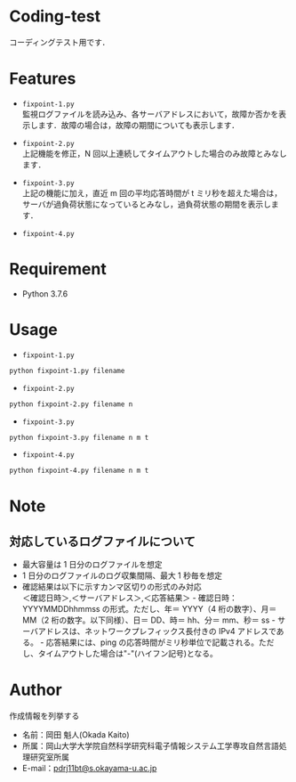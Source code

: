 # Coding-test

コーディングテスト用です．

# Features

- `fixpoint-1.py`  
   監視ログファイルを読み込み、各サーバアドレスにおいて，故障か否かを表示します．故障の場合は，故障の期間についても表示します．

- `fixpoint-2.py`  
   上記機能を修正，N 回以上連続してタイムアウトした場合のみ故障とみなします．

- `fixpoint-3.py`  
   上記の機能に加え，直近 m 回の平均応答時間が t ミリ秒を超えた場合は，サーバが過負荷状態になっているとみなし，過負荷状態の期間を表示します．

- `fixpoint-4.py`

# Requirement

- Python 3.7.6

# Usage

- `fixpoint-1.py`

```bash
python fixpoint-1.py filename
```

- `fixpoint-2.py`

```bash
python fixpoint-2.py filename n
```

- `fixpoint-3.py`

```bash
python fixpoint-3.py filename n m t
```

- `fixpoint-4.py`

```bash
python fixpoint-4.py filename n m t
```

# Note

## 対応しているログファイルについて

- 最大容量は 1 日分のログファイルを想定
- 1 日分のログファイルのログ収集間隔、最大 1 秒毎を想定
- 確認結果は以下に示すカンマ区切りの形式のみ対応  
  ＜確認日時＞,＜サーバアドレス＞,＜応答結果＞ - 確認日時：YYYYMMDDhhmmss の形式。ただし、年＝ YYYY（4 桁の数字）、月＝ MM（2 桁の数字。以下同様）、日＝ DD、時＝ hh、分＝ mm、秒＝ ss - サーバアドレスは、ネットワークプレフィックス長付きの IPv4 アドレスである。 - 応答結果には、ping の応答時間がミリ秒単位で記載される。ただし、タイムアウトした場合は"-"(ハイフン記号)となる。

# Author

作成情報を列挙する

- 名前：岡田 魁人(Okada Kaito)
- 所属：岡山大学大学院自然科学研究科電子情報システム工学専攻自然言語処理研究室所属
- E-mail：pdrj11bt@s.okayama-u.ac.jp
